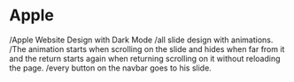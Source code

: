 # Apple
/Apple Website Design with Dark Mode
/all slide design with animations.
/The animation starts when scrolling on the slide and hides when far from it and the return starts again when returning scrolling on it without reloading the page.
/every button on the navbar goes to his slide.
